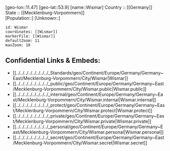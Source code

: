 ﻿---
location: [53.9,11.47] 
mapzoom: [7,12] 
mapmarker: city 
type: City
tags:
- geo/City


SpocWebEntityId: 35655
isDeleted: false
confidential: public

---
[geo-lon::11.47] 
[geo-lat::53.9] 
[name::Wismar] 
Country :: [[Germany]]  
State :: [[Mecklenburg-Vorpommern]]  
[Population::] 
[Unknown::] 


```leaflet
id: Wismar
coordinates: [[Wismar]] 
markerFile: [[Wismar]] 
defaultZoom: 11 
maxZoom: 18
```


## Confidential Links & Embeds: 
- [[../../../../../../../../_Standards/geo/Continent/Europe/Germany/Germany~East/Mecklenburg-Vorpommern/City/Wismar|Wismar]] 
- [[../../../../../../../../_public/geo/Continent/Europe/Germany/Germany~East/Mecklenburg-Vorpommern/City/Wismar.public|Wismar.public]] 
- [[../../../../../../../../_internal/geo/Continent/Europe/Germany/Germany~East/Mecklenburg-Vorpommern/City/Wismar.internal|Wismar.internal]] 
- [[../../../../../../../../_protect/geo/Continent/Europe/Germany/Germany~East/Mecklenburg-Vorpommern/City/Wismar.protect|Wismar.protect]] 
- [[../../../../../../../../_private/geo/Continent/Europe/Germany/Germany~East/Mecklenburg-Vorpommern/City/Wismar.private|Wismar.private]] 
- [[../../../../../../../../_personal/geo/Continent/Europe/Germany/Germany~East/Mecklenburg-Vorpommern/City/Wismar.personal|Wismar.personal]] 
- [[../../../../../../../../_secret/geo/Continent/Europe/Germany/Germany~East/Mecklenburg-Vorpommern/City/Wismar.secret|Wismar.secret]] 
